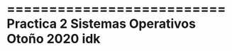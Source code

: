 ==========================
Practica 2 
Sistemas Operativos 
Otoño 2020
idk
==========================
